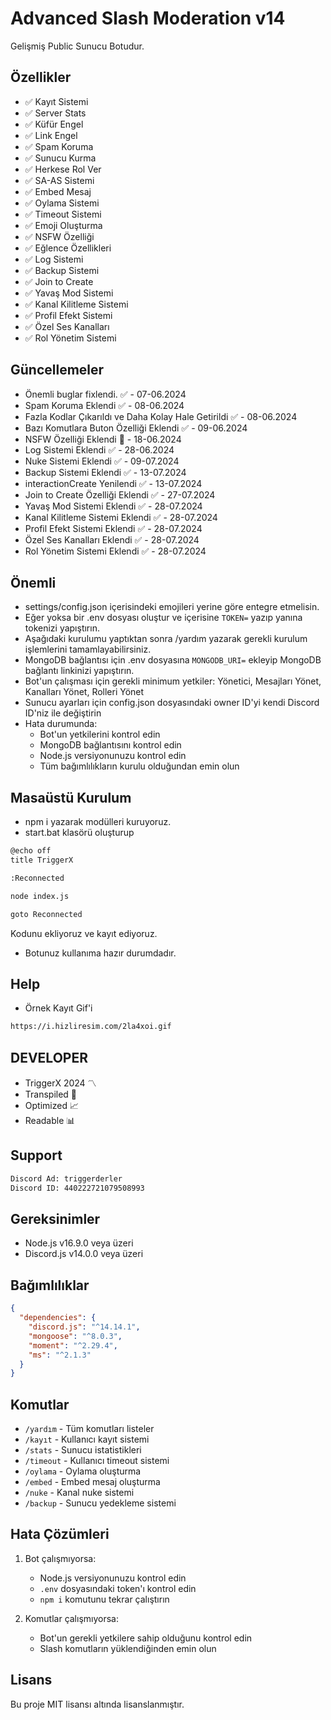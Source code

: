 # Advanced Slash Moderation v14

Gelişmiş Public Sunucu Botudur.

## Özellikler
 - ✅ Kayıt Sistemi
 - ✅ Server Stats
 - ✅ Küfür Engel 
 - ✅ Link Engel
 - ✅ Spam Koruma
 - ✅ Sunucu Kurma
 - ✅ Herkese Rol Ver
 - ✅ SA-AS Sistemi
 - ✅ Embed Mesaj
 - ✅ Oylama Sistemi
 - ✅ Timeout Sistemi
 - ✅ Emoji Oluşturma
 - ✅ NSFW Özelliği
 - ✅ Eğlence Özellikleri
 - ✅ Log Sistemi
 - ✅ Backup Sistemi
 - ✅ Join to Create
 - ✅ Yavaş Mod Sistemi
 - ✅ Kanal Kilitleme Sistemi
 - ✅ Profil Efekt Sistemi
 - ✅ Özel Ses Kanalları
 - ✅ Rol Yönetim Sistemi

## Güncellemeler
 - Önemli buglar fixlendi. ✅ - 07-06.2024
 - Spam Koruma Eklendi ✅ - 08-06.2024
 - Fazla Kodlar Çıkarıldı ve Daha Kolay Hale Getirildi ✅ - 08-06.2024
 - Bazı Komutlara Buton Özelliği Eklendi ✅ - 09-06.2024
 - NSFW Özelliği Eklendi 🔞 - 18-06.2024
 - Log Sistemi Eklendi ✅ - 28-06.2024
 - Nuke Sistemi Eklendi ✅ - 09-07.2024
 - Backup Sistemi Eklendi ✅ - 13-07.2024
 - interactionCreate Yenilendi ✅ - 13-07.2024
 - Join to Create Özelliği Eklendi ✅ - 27-07.2024
 - Yavaş Mod Sistemi Eklendi ✅ - 28-07.2024
 - Kanal Kilitleme Sistemi Eklendi ✅ - 28-07.2024
 - Profil Efekt Sistemi Eklendi ✅ - 28-07.2024
 - Özel Ses Kanalları Eklendi ✅ - 28-07.2024
 - Rol Yönetim Sistemi Eklendi ✅ - 28-07.2024

## Önemli
- settings/config.json içerisindeki emojileri yerine göre entegre etmelisin.
- Eğer yoksa bir .env dosyası oluştur ve içerisine `TOKEN=` yazıp yanına tokenizi yapıştırın.
- Aşağıdaki kurulumu yaptıktan sonra /yardım yazarak gerekli kurulum işlemlerini tamamlayabilirsiniz.
- MongoDB bağlantısı için .env dosyasına `MONGODB_URI=` ekleyip MongoDB bağlantı linkinizi yapıştırın.
- Bot'un çalışması için gerekli minimum yetkiler: Yönetici, Mesajları Yönet, Kanalları Yönet, Rolleri Yönet
- Sunucu ayarları için config.json dosyasındaki owner ID'yi kendi Discord ID'niz ile değiştirin
- Hata durumunda: 
  - Bot'un yetkilerini kontrol edin
  - MongoDB bağlantısını kontrol edin
  - Node.js versiyonunuzu kontrol edin
  - Tüm bağımlılıkların kurulu olduğundan emin olun

## Masaüstü Kurulum
- npm i yazarak modülleri kuruyoruz.
- start.bat klasörü oluşturup
```sh
@echo off
title TriggerX

:Reconnected

node index.js

goto Reconnected
```
Kodunu ekliyoruz ve kayıt ediyoruz.
- Botunuz kullanıma hazır durumdadır.

## Help
- Örnek Kayıt Gif'i
```sh
https://i.hizliresim.com/2la4xoi.gif
```

## DEVELOPER
- TriggerX 2024 〽️
- Transpiled 🌌
- Optimized 📈
- Readable 📊


## Support
```sh
Discord Ad: triggerderler
Discord ID: 440222721079508993
```

## Gereksinimler
- Node.js v16.9.0 veya üzeri
- Discord.js v14.0.0 veya üzeri

## Bağımlılıklar
```json
{
  "dependencies": {
    "discord.js": "^14.14.1",
    "mongoose": "^8.0.3",
    "moment": "^2.29.4",
    "ms": "^2.1.3"
  }
}
```

## Komutlar
- `/yardım` - Tüm komutları listeler
- `/kayıt` - Kullanıcı kayıt sistemi
- `/stats` - Sunucu istatistikleri
- `/timeout` - Kullanıcı timeout sistemi
- `/oylama` - Oylama oluşturma
- `/embed` - Embed mesaj oluşturma
- `/nuke` - Kanal nuke sistemi
- `/backup` - Sunucu yedekleme sistemi

## Hata Çözümleri
1. Bot çalışmıyorsa:
   - Node.js versiyonunuzu kontrol edin
   - `.env` dosyasındaki token'ı kontrol edin
   - `npm i` komutunu tekrar çalıştırın

2. Komutlar çalışmıyorsa:
   - Bot'un gerekli yetkilere sahip olduğunu kontrol edin
   - Slash komutların yüklendiğinden emin olun

## Lisans
Bu proje MIT lisansı altında lisanslanmıştır.
